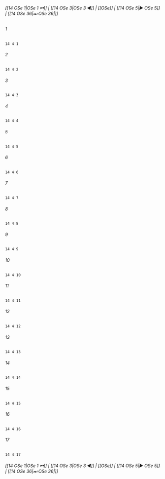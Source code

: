 
###### [[14 OSe 1|OSe 1 ⏮]] | [[14 OSe 3|OSe 3 ◀]] | [[OSe]] | [[14 OSe 5|▶ OSe 5]] | [[14 OSe 36|⏭ OSe 36|]]

###### 1
``` verse
14 4 1 
```
###### 2
``` verse
14 4 2 
```
###### 3
``` verse
14 4 3 
```
###### 4
``` verse
14 4 4 
```
###### 5
``` verse
14 4 5 
```
###### 6
``` verse
14 4 6 
```
###### 7
``` verse
14 4 7 
```
###### 8
``` verse
14 4 8 
```
###### 9
``` verse
14 4 9 
```
###### 10
``` verse
14 4 10 
```
###### 11
``` verse
14 4 11 
```
###### 12
``` verse
14 4 12 
```
###### 13
``` verse
14 4 13 
```
###### 14
``` verse
14 4 14 
```
###### 15
``` verse
14 4 15 
```
###### 16
``` verse
14 4 16 
```
###### 17
``` verse
14 4 17 
```

###### [[14 OSe 1|OSe 1 ⏮]] | [[14 OSe 3|OSe 3 ◀]] | [[OSe]] | [[14 OSe 5|▶ OSe 5]] | [[14 OSe 36|⏭ OSe 36|]]


